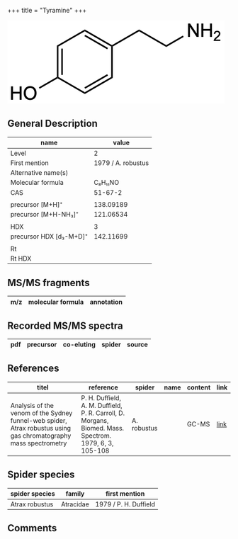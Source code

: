 +++
title = "Tyramine"
+++

![](/img/Tyramine.png)

## General Description

| name                    | value              |
|-------------------------|--------------------|
| Level                   | 2                  |
| First mention           | 1979 / A. robustus |
| Alternative name(s)     |                    |
| Molecular formula       | C₈H₁₁NO            |
| CAS                     | 51-67-2            |
|                         |                    |
| precursor [M+H]⁺        | 138.09189          |
| precursor [M+H-NH₃]⁺    | 121.06534          |
|                         |                    |
| HDX                     | 3                  |
| precursor HDX [d₃-M+D]⁺ | 142.11699          |
|                         |                    |
| Rt                      |                    |
| Rt HDX                  |                    |

## MS/MS fragments

| m/z       | molecular formula | annotation     |
|-----------|-------------------|----------------|


## Recorded MS/MS spectra

| pdf | precursor | co-eluting | spider    | source |
|-----|-----------|------------|-----------|--------|



## References

| titel                                                                                                            | reference                                                                                              | spider      | name | content | link                                   |
|------------------------------------------------------------------------------------------------------------------|--------------------------------------------------------------------------------------------------------|-------------|------|---------|----------------------------------------|
| Analysis of the venom of the Sydney funnel-web spider, Atrax robustus using gas chromatography mass spectrometry | P. H. Duffield, A. M. Duffield, P. R. Carroll, D. Morgans, Biomed. Mass. Spectrom. 1979, 6, 3, 105-108 | A. robustus |      | GC-MS   | [link](https://doi.org/10.1002/bms.1200060305) |

## Spider species

| spider species | family    | first mention         |
|----------------|-----------|-----------------------|
| Atrax robustus | Atracidae | 1979 / P. H. Duffield |

## Comments